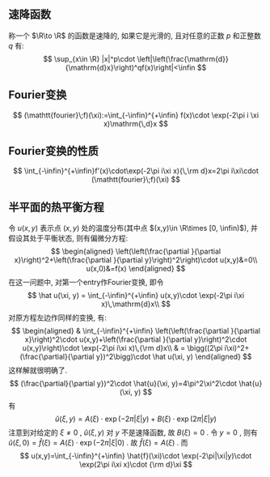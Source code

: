 ## 速降函数
称一个 $\R\to \R$ 的函数是速降的, 如果它是光滑的, 且对任意的正数 $p$ 和正整数 $q$ 有: 
$$
\sup_{x\in \R} |x|^p\cdot \left|\left(\frac{\mathrm{d}}{\mathrm{d}x}\right)^qf(x)\right|<\infin
$$
## Fourier变换
$$
(\mathtt{fourier}\;f)(\xi):=\int_{-\infin}^{+\infin} f(x)\cdot \exp(-2\pi i \xi x)\mathrm{\,d}x
$$
## Fourier变换的性质
$$
\int_{-\infin}^{+\infin}f'(x)\cdot\exp(-2\pi i\xi x){\,\rm d}x=2\pi i\xi\cdot (\mathtt{fourier}\;f)(\xi)
$$
## 半平面的热平衡方程
令 $u(x, y)$ 表示点 $(x,y)$ 处的温度分布(其中点 $(x,y)\in \R\times [0, \infin)$), 并假设其处于平衡状态, 则有偏微分方程: 
$$
\begin{aligned}
\left(\left(\frac{\partial }{\partial x}\right)^2+\left(\frac{\partial }{\partial y}\right)^2\right)\cdot u(x,y)&=0\\
u(x,0)&=f(x)
\end{aligned}
$$
在这一问题中, 对第一个entry作Fourier变换, 即令
$$
\hat u(\xi, y) = \int_{-\infin}^{+\infin} u(x,y)\cdot \exp(-2\pi i\xi x)\,\mathrm{d}x\\
$$
对原方程左边作同样的变换, 有: 
$$
\begin{aligned}
& \int_{-\infin}^{+\infin} \left(\left(\frac{\partial }{\partial x}\right)^2\cdot u(x,y)+\left(\frac{\partial }{\partial y}\right)^2\cdot u(x,y)\right)\cdot \exp(-2\pi i\xi x)\,{\rm d}x\\
& = \bigg((2\pi i\xi)^2+(\frac{\partial}{\partial y})^2\bigg)\cdot \hat u(\xi, y)
\end{aligned}
$$
这样解就很明确了. 
$$
(\frac{\partial}{\partial y})^2\cdot \hat{u}(\xi, y)=4\pi^2\xi^2\cdot \hat{u}(\xi, y)
$$
有
$$
\hat{u}(\xi, y)=A(\xi)\cdot\exp (-2\pi|\xi| y)+B(\xi)\cdot\exp(2\pi|\xi| y)
$$
注意到对给定的 $\xi \ne 0$ , $\hat u(\xi, y)$ 对 $y$ 不是速降函数, 故 $B(\xi)=0$ . 
令 $y = 0$ , 则有 $\hat{u}(\xi, 0) = \hat{f}(\xi) = A(\xi)\cdot\exp(-2\pi|\xi|0)$ . 故 $\hat{f}(\xi) = A(\xi)$ . 
而
$$
u(x,y)=\int_{-\infin}^{+\infin} \hat{f}(\xi)\cdot \exp(-2\pi|\xi|y)\cdot \exp(2\pi i\xi x)\cdot {\rm d}\xi
$$

